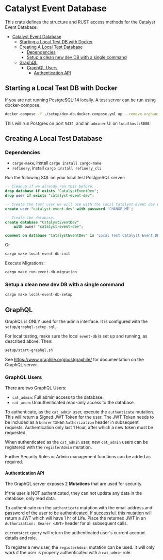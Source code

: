 # Catalyst Event Database

This crate defines the structure and RUST access methods for the Catalyst Event Database.

- [Catalyst Event Database](#catalyst-event-database)
  - [Starting a Local Test DB with Docker](#starting-a-local-test-db-with-docker)
  - [Creating A Local Test Database](#creating-a-local-test-database)
    - [Dependencies](#dependencies)
    - [Setup a clean new dev DB with a single command](#setup-a-clean-new-dev-db-with-a-single-command)
  - [GraphQL](#graphql)
    - [GraphQL Users](#graphql-users)
      - [Authentication API](#authentication-api)

## Starting a Local Test DB with Docker

If you are not running PostgreSQL-14 locally.
A test server can be run using docker-compose.

```sh
docker-compose -f ./setup/dev-db.docker-compose.yml up --remove-orphans -d
```

This will run Postgres on port `5432`, and an `adminer` UI on `localhost:8080`.

## Creating A Local Test Database

### Dependencies

- `cargo-make`, install `cargo install cargo-make`
- `refinery`, install `cargo install refinery_cli`

Run the following SQL on your local test PostgreSQL server:

```sql
-- Cleanup if we already ran this before.
drop database if exists "CatalystEventDev";
drop user if exists "catalyst-event-dev";

-- Create the test user we will use with the local Catalyst-Event dev database.
create user "catalyst-event-dev" with password 'CHANGE_ME';

-- Create the database.
create database "CatalystEventDev"
    with owner "catalyst-event-dev";

comment on database "CatalystEventDev" is 'Local Test Catalyst Event DB';
```

Or

```sh
cargo make local-event-db-init
```

Execute Migrations:

```sh
cargo make run-event-db-migration
```

### Setup a clean new dev DB with a single command

```sh
cargo make local-event-db-setup
```

## GraphQL

GraphQL is ONLY used for the admin interface.
It is configured with the `setup/graphql-setup.sql`.

For local testing, make sure the local `event-db` is set up and running, as described above.
Then:

```sh
setup/start-graphql.sh
```

See <https://www.graphile.org/postgraphile/> for documentation on the GraphQL server.

### GraphQL Users

There are two GraphQL Users:

- `cat_admin`: Full admin access to the database.
- `cat_anon`: Unauthenticated read-only access to the database.

To authenticate, as the `cat_admin` user, execute the `authenticate` mutation.
This will return a Signed JWT Token for the user.
The JWT Token needs to be included as a `bearer` token `Authorization` header in subsequent requests.
Authentication only last 1 Hour, after which a new token must be requested.

When authenticated as the `cat_admin` user, new `cat_admin` users can be registered with the `registerAdmin` mutation.

Further Security Roles or Admin management functions can be added as required.

#### Authentication API

The GraphQL server exposes 2 **Mutations** that are used for security.

If the user is NOT authenticated, they can not update any data in the database, only read data.

To authenticate run the `authenticate` mutation with the email address and password of the user to be authenticated.
If successful, this mutation will return a JWT which will have 1 hr of Life.
Place the returned JWT in an `Authorization: Bearer <JWT>` header for all subsequent calls.

`currentAcct` query will return the authenticated user's current account details and role.

To register a new user, the `registerAdmin` mutation can be used.
It will only work if the user is properly authenticated with a `cat_admin` role.
